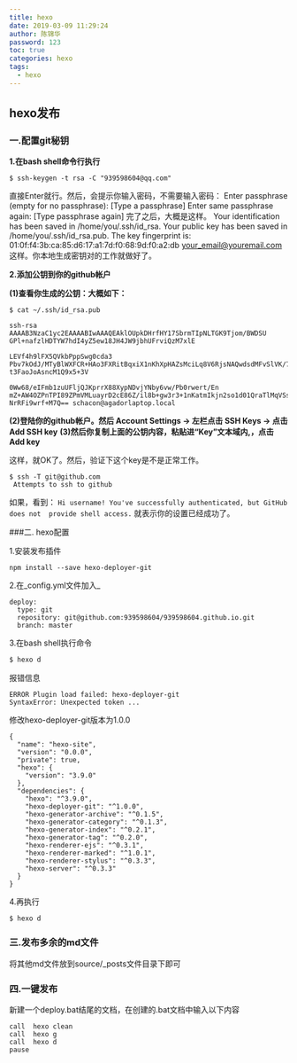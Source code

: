 ```yaml
---
title: hexo
date: 2019-03-09 11:29:24
author: 陈锦华
password: 123
toc: true
categories: hexo
tags:
  - hexo
---
```


## hexo发布

### 一.配置git秘钥

**1.在bash shell命令行执行**

```
$ ssh-keygen -t rsa -C "939598604@qq.com"
```


直接Enter就行。然后，会提示你输入密码，不需要输入密码：
Enter passphrase (empty for no passphrase): [Type a passphrase] 
 Enter same passphrase again: [Type passphrase again]
完了之后，大概是这样。
Your identification has been saved in /home/you/.ssh/id_rsa. 
 Your public key has been saved in /home/you/.ssh/id_rsa.pub. 
 The key fingerprint is:  01:0f:f4:3b:ca:85:d6:17:a1:7d:f0:68:9d:f0:a2:db your_email@youremail.com
这样。你本地生成密钥对的工作就做好了。

**2.添加公钥到你的github帐户**

**(1)查看你生成的公钥：大概如下：**

```
$ cat ~/.ssh/id_rsa.pub  

ssh-rsa AAAAB3NzaC1yc2EAAAABIwAAAQEAklOUpkDHrfHY17SbrmTIpNLTGK9Tjom/BWDSU GPl+nafzlHDTYW7hdI4yZ5ew18JH4JW9jbhUFrviQzM7xlE

LEVf4h9lFX5QVkbPppSwg0cda3 Pbv7kOdJ/MTyBlWXFCR+HAo3FXRitBqxiX1nKhXpHAZsMciLq8V6RjsNAQwdsdMFvSlVK/7XA t3FaoJoAsncM1Q9x5+3V

0Ww68/eIFmb1zuUFljQJKprrX88XypNDvjYNby6vw/Pb0rwert/En mZ+AW4OZPnTPI89ZPmVMLuayrD2cE86Z/il8b+gw3r3+1nKatmIkjn2so1d01QraTlMqVSsbx NrRFi9wrf+M7Q== schacon@agadorlaptop.local
```

**(2)登陆你的github帐户。然后 Account Settings -> 左栏点击 SSH Keys -> 点击 Add SSH key**
**(3)然后你复制上面的公钥内容，粘贴进“Key”文本域内,，点击 Add key**

这样，就OK了。然后，验证下这个key是不是正常工作。

```
$ ssh -T git@github.com
 Attempts to ssh to github
```

如果，看到：
`Hi username! You've successfully authenticated, but GitHub does not  provide shell access.`
就表示你的设置已经成功了。

###二. hexo配置

1.安装发布插件

```
npm install --save hexo-deployer-git
```

2.在_config.yml文件加入_

```
deploy:
  type: git
  repository: git@github.com:939598604/939598604.github.io.git
  branch: master
```

3.在bash shell执行命令

```bash
$ hexo d
```

报错信息

```
ERROR Plugin load failed: hexo-deployer-git
SyntaxError: Unexpected token ...
```

修改hexo-deployer-git版本为1.0.0

```
{
  "name": "hexo-site",
  "version": "0.0.0",
  "private": true,
  "hexo": {
    "version": "3.9.0"
  },
  "dependencies": {
    "hexo": "^3.9.0",
	"hexo-deployer-git": "^1.0.0",
    "hexo-generator-archive": "^0.1.5",
    "hexo-generator-category": "^0.1.3",
    "hexo-generator-index": "^0.2.1",
    "hexo-generator-tag": "^0.2.0",
    "hexo-renderer-ejs": "^0.3.1",
    "hexo-renderer-marked": "^1.0.1",
    "hexo-renderer-stylus": "^0.3.3",
    "hexo-server": "^0.3.3"
  }
}
```

4.再执行

```
$ hexo d
```

### 三.发布多余的md文件

将其他md文件放到source/\_posts文件目录下即可

### 四.一键发布

新建一个deploy.bat结尾的文档，在创建的.bat文档中输入以下内容 

```
call  hexo clean
call  hexo g
call  hexo d
pause
```







